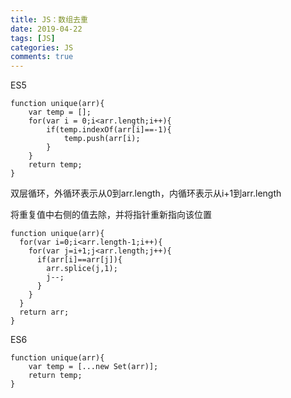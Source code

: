 ```yaml
---
title: JS：数组去重
date: 2019-04-22
tags: [JS]
categories: JS
comments: true
---
```


ES5

```
function unique(arr){
    var temp = [];
    for(var i = 0;i<arr.length;i++){
        if(temp.indexOf(arr[i]==-1){
            temp.push(arr[i);
        }
    }
    return temp;
}
```
双层循环，外循环表示从0到arr.length，内循环表示从i+1到arr.length

将重复值中右侧的值去除，并将指针重新指向该位置

```
function unique(arr){
  for(var i=0;i<arr.length-1;i++){
    for(var j=i+1;j<arr.length;j++){
      if(arr[i]==arr[j]){
        arr.splice(j,1);
        j--;
      }
    }
  }
  return arr;
}
```


ES6

```
function unique(arr){
    var temp = [...new Set(arr)];
    return temp;
}
```
